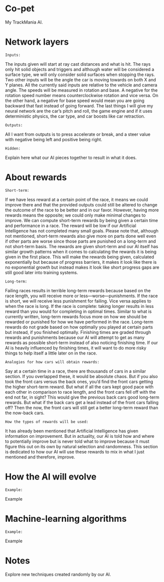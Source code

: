 # Co-pet
My TrackMania AI.

# Network layers
    Inputs:

The inputs given will start at ray cast distances and what is hit. The rays only hit solid objects and triggers and although water will be considered a surface type, we will only consider solid surfaces when stopping the rays. Two other inputs will be the angle the car is moving towards on both X and Y planes. All the currently said inputs are relative to the vehicle and camera angle. The speeds will be measured in rotation and base. A negative for the rotation speed number means counterclockwise rotation and vice versa. On the other hand, a negative for base speed would mean you are going backward that fast instead of going forward. The last things I will give my neural network are the car’s pitch and roll, the game engine and if it uses deterministic physics, the car type, and car boosts like car retraction.

    Outputs:

All I want from outputs is to press accelerate or break, and a steer value with negative being left and positive being right.

    Hidden:

Explain here what our AI pieces together to result in what it does.



# About rewards
    Short-term:

If we have less reward at a certain point of the race, it means we could improve there and that the provided outputs could still be altered to change the outcome of the race to be better and in our favor. However, having more rewards means the opposite; we could only make minimal changes to improve. We can compute short-term rewards by being given a certain time and performance in a race. The reward will be low if our Artificial Intelligence has not completed many small goals. Please note that, although not mentioned, short-term rewards also give more on parts done well even if other parts are worse since those parts are punished on a long-term and not short-term basis. The rewards are given short-term and our AI itself has similar growth patterns when it comes to calculating the rewards it is being given in the first place. This will make the rewards being given, calculated exponentially but because of progress barriers, it makes it look like there is no exponential growth but instead makes it look like short progress gaps are still good later into training systems.

    Long-term:

Failing races results in terrible long-term rewards because based on the race length, you will receive more or less—worse—punishments. If the race is short, we will receive less punishment for failing. Vice versa applies to when the race is long. If the race is complete: taking longer results in less reward than you would for completing in optimal times. Similar to what is currently written, long-term rewards focus more on how we should be rewarded or punished for how we have performed in the race. Long-term rewards do not grade based on how optimally you played at certain parts but instead, if you finished optimally. Finishing times are graded through rewards and punishments because our AI will attempt to get as many rewards as possible short-term instead of also noticing finishing time. If our AI is heavily influenced by finishing times, it will want to do more risky things to help itself a little later on in the race.

    Analogies for how cars will obtain rewards:

Say at a certain time in a race, there are thousands of cars in a similar section. If you overlapped these, it would be absolute chaos. But if you also took the front cars versus the back ones, you’d find the front cars getting the higher short-term reward. But what if all the cars kept good pace with each other in comparison to race length, and the front cars fell off with the end not far, in sight? This would give the previous back cars good long-term rewards. But what if the back cars get a lead instead of the front cars falling off? Then the now, the front cars will still get a better long-term reward than the now-back cars.

    How the types of rewards will be used:

It has already been mentioned that Artificial Intelligence has given information on improvement. But in actuality, our AI is told how and where to potentially improve but is never told what to improve because it must figure this out on its own by natural selection and randomness. This section is dedicated to how our AI will use these rewards to mix in what I just mentioned and therefore, improve.



# How the AI will evolve
    Example:
Example



# Machine-learning algorithms
    Example:
Example



# Notes 
Explore new techniques created randomly by our AI.


